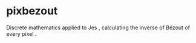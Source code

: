 # pixbezout
Discrete mathematics applied to Jes , calculating the inverse of Bézout of every pixel .
